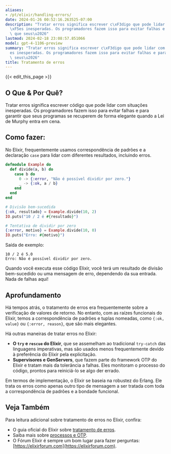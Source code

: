 ```yaml
---
aliases:
- /pt/elixir/handling-errors/
date: 2024-01-26 00:52:16.263525-07:00
description: "Tratar erros significa escrever c\xF3digo que pode lidar com situa\xE7\
  \xF5es inesperadas. Os programadores fazem isso para evitar falhas e para garantir\
  \ que seus\u2026"
lastmod: 2024-02-18 23:08:57.851066
model: gpt-4-1106-preview
summary: "Tratar erros significa escrever c\xF3digo que pode lidar com situa\xE7\xF5\
  es inesperadas. Os programadores fazem isso para evitar falhas e para garantir que\
  \ seus\u2026"
title: Tratamento de erros
---
```


{{< edit_this_page >}}

## O Que & Por Quê?

Tratar erros significa escrever código que pode lidar com situações inesperadas. Os programadores fazem isso para evitar falhas e para garantir que seus programas se recuperem de forma elegante quando a Lei de Murphy entra em cena.

## Como fazer:

No Elixir, frequentemente usamos correspondência de padrões e a declaração `case` para lidar com diferentes resultados, incluindo erros.

```elixir
defmodule Example do
  def divide(a, b) do
    case b do
      0 -> {:error, "Não é possível dividir por zero."}
      _ -> {:ok, a / b}
    end
  end
end

# Divisão bem-sucedida
{:ok, resultado} = Example.divide(10, 2)
IO.puts("10 / 2 é #{resultado}")

# Tentativa de dividir por zero
{:error, motivo} = Example.divide(10, 0)
IO.puts("Erro: #{motivo}")
```

Saída de exemplo:
```
10 / 2 é 5.0
Erro: Não é possível dividir por zero.
```

Quando você executa esse código Elixir, você terá um resultado de divisão bem-sucedido ou uma mensagem de erro, dependendo da sua entrada. Nada de falhas aqui!

## Aprofundamento

Há tempos atrás, o tratamento de erros era frequentemente sobre a verificação de valores de retorno. No entanto, com as raízes funcionais do Elixir, temos a correspondência de padrões e tuplas nomeadas, como `{:ok, value}` ou `{:error, reason}`, que são mais elegantes.

Há outras maneiras de tratar erros no Elixir:

- **O `try` e `rescue` do Elixir**, que se assemelham ao tradicional `try-catch` das linguagens imperativas, mas são usados menos frequentemente devido à preferência do Elixir pela explicitação.
- **Supervisores e GenServers**, que fazem parte do framework OTP do Elixir e tratam mais da tolerância a falhas. Eles monitoram o processo do código, prontos para reiniciá-lo se algo der errado.

Em termos de implementação, o Elixir se baseia na robustez do Erlang. Ele trata os erros como apenas outro tipo de mensagem a ser tratada com toda a correspondência de padrões e a bondade funcional.

## Veja Também

Para leitura adicional sobre tratamento de erros no Elixir, confira:

- O guia oficial do Elixir sobre [tratamento de erros](https://elixir-lang.org/getting-started/try-catch-and-rescue.html).
- Saiba mais sobre [processos e OTP](https://elixir-lang.org/getting-started/mix-otp/introduction-to-mix.html).
- O Fórum Elixir é sempre um bom lugar para fazer perguntas: [https://elixirforum.com](https://elixirforum.com).
